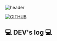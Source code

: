 <div align="left">
  
![header](https://capsule-render.vercel.app/api?type=waving&color=timeGradient&text=Welcome%20to%20Yerim's%20GitHub%20👋&animation=twinkling&fontSize=35&fontAlignY=40&fontAlign=70&height=250)

  
[![GITHUB](https://hits.seeyoufarm.com/api/count/incr/badge.svg?url=https://github.com/Eom-Ye-rim&icon=github.svg&icon_color=%23FFFFFF&title=GITHUB&edge_flat=false)](https://github.com/Eom-Ye-rim)

 

## 💻 DEV's log 💻
